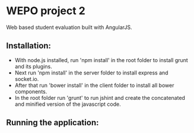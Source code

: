 # WEPO project 2
Web based student evaluation built with AngularJS.

## Installation:
* With node.js installed, run 'npm install' in the root folder to install grunt and its plugins. 
* Next run 'npm install' in the server folder to install express and socket.io.
* After that run 'bower install' in the client folder to install all bower components.
* In the root folder run 'grunt' to run jshint and create the concatenated and minified version of the javascript code.

## Running the application:
